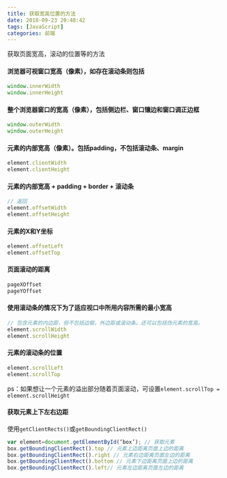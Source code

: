 ```yaml
---
title: 获取宽高位置的方法
date: 2018-09-23 20:48:42
tags: [JavaScript]
categories: 前端
---
```


获取页面宽高，滚动的位置等的方法
<escape><!-- more --></escape>

#### 浏览器可视窗口宽高（像素），如存在滚动条则包括
```js
window.innerWidth
window.innerHeight
```

#### 整个浏览器窗口的宽高（像素），包括侧边栏、窗口镶边和窗口调正边框
```js
window.outerWidth 
window.outerHeight 
```


#### 元素的内部宽高（像素）。包括padding，不包括滚动条、margin
```js
element.clientWidth 
element.clientHeight
```

#### 元素的内部宽高 + padding + border + 滚动条
```js
// 返回
element.offsetWidth
element.offsetHeight
```

#### 元素的X和Y坐标
```js
element.offsetLeft
element.offsetTop
```

#### 页面滚动的距离
```js
pageXOffset
pageYOffset
```

#### 使用滚动条的情况下为了适应视口中所用内容所需的最小宽高
```js
// 包含元素的内边距，但不包括边框，外边距或滚动条。还可以包括伪元素的宽高。
element.scrollWidth
element.scrollHeight
```
#### 元素的滚动条的位置
```js
element.scrollLeft 
element.scrollTop
```

ps：如果想让一个元素的溢出部分随着页面滚动，可设置`element.scrollTop = element.scrollHeight`


#### 获取元素上下左右边距
使用`getClientRects()`或`getBoundingClientRect()`
```js
var element=document.getElementById(‘box’); // 获取元素
box.getBoundingClientRect().top // 元素上边距离页面上边的距离
box.getBoundingClientRect().right // 元素右边距离页面左边的距离
box.getBoundingClientRect().bottom // 元素下边距离页面上边的距离
box.getBoundingClientRect().left// 元素左边距离页面左边的距离
```
